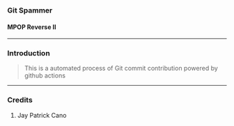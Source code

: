 ### Git Spammer
#### MPOP Reverse II

---
### Introduction
> This is a automated process of Git commit contribution powered by github actions

---
### Credits
1. Jay Patrick Cano
